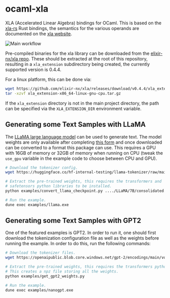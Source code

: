 # ocaml-xla
XLA (Accelerated Linear Algebra) bindings for OCaml. This is based on the
[xla-rs](https://github.com/LaurentMazare/xla-rs) Rust bindings, the semantics
for the various operands are documented on the [xla
  website](https://www.tensorflow.org/xla/operation_semantics).

![Main workflow](https://github.com/LaurentMazare/ocaml-xla/workflows/Main%20workflow/badge.svg)

Pre-compiled binaries for the xla library can be downloaded from the
[elixir-nx/xla repo](https://github.com/elixir-nx/xla/releases/tag/v0.4.4).
These should be extracted at the root of this repository, resulting
in a `xla_extension` subdirectory being created, the currently supported version
is 0.4.4.

For a linux platform, this can be done via:
```bash
wget https://github.com/elixir-nx/xla/releases/download/v0.4.4/xla_extension-x86_64-linux-gnu-cpu.tar.gz
tar -xzvf xla_extension-x86_64-linux-gnu-cpu.tar.gz
```

If the `xla_extension` directory is not in the main project directory, the path
can be specified via the `XLA_EXTENSION_DIR` environment variable.

## Generating some Text Samples with LLaMA

The [LLaMA large language model](https://github.com/facebookresearch/llama) can
be used to generate text. The model weights are only available after completing
[this form](https://forms.gle/jk851eBVbX1m5TAv5) and once downloaded can be
converted to a format this package can use. This requires a GPU with 16GB of
memory or 32GB of memory when running on CPU (tweak the `use_gpu` variable in
the example code to choose between CPU and GPU).

```bash
# Download the tokenizer config.
wget https://huggingface.co/hf-internal-testing/llama-tokenizer/raw/main/tokenizer.json -O llama-tokenizer.json

# Extract the pre-trained weights, this requires the transformers and
# safetensors python libraries to be installed.
python examples/convert_llama_checkpoint.py ..../LLaMA/7B/consolidated.00.pth

# Run the example.
dune exec examples/llama.exe
```

## Generating some Text Samples with GPT2 

One of the featured examples is GPT2. In order to run it, one should first
download the tokenization configuration file as well as the weights before
running the example. In order to do this, run the following commands:

```bash
# Download the tokenizer files.
wget https://openaipublic.blob.core.windows.net/gpt-2/encodings/main/vocab.bpe

# Extract the pre-trained weights, this requires the transformers python library to be installed.
# This creates a npz file storing all the weights.
python examples/get_gpt2_weights.py

# Run the example.
dune exec examples/nanogpt.exe
```
